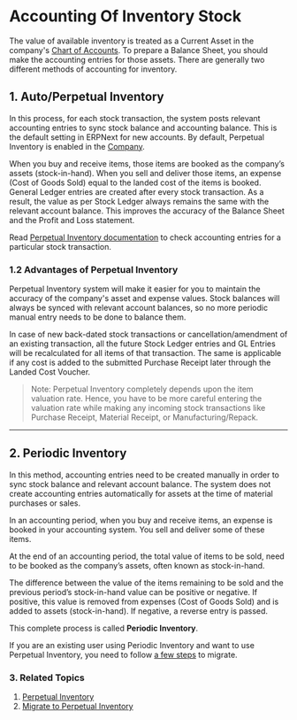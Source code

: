 <!-- add-breadcrumbs -->
# Accounting Of Inventory Stock

The value of available inventory is treated as a Current Asset in the company's [Chart of
Accounts](/docs/v13/user/manual/en/accounts/chart-of-accounts). To prepare a Balance Sheet, you should make the accounting entries for those assets. There are generally two different methods of
accounting for inventory.

## 1. Auto/Perpetual Inventory

In this process, for each stock transaction, the system posts relevant
accounting entries to sync stock balance and accounting balance. This is the
default setting in ERPNext for new accounts. By default, Perpetual Inventory is enabled in the [Company](/docs/v13/user/manual/en/setting-up/company-setup#23-stock-settings).

When you buy and receive items, those items are booked as the company’s assets
(stock-in-hand). When you sell and deliver those items, an
expense (Cost of Goods Sold) equal to the landed cost of the items is booked.
General Ledger entries are created after every stock transaction. As a result,
the value as per Stock Ledger always remains the same with the relevant account
balance. This improves the accuracy of the Balance Sheet and the Profit and Loss
statement.

Read [Perpetual Inventory documentation](/docs/v13/user/manual/en/stock/perpetual-inventory)
to check accounting entries for a particular stock transaction.


### 1.2 Advantages of Perpetual Inventory

Perpetual Inventory system will make it easier for you to maintain the accuracy of the company's asset and expense values. Stock balances will always be synced with relevant account balances, so no more periodic manual entry needs to be done to balance them.

In case of new back-dated stock transactions or cancellation/amendment of an existing transaction, all the future Stock Ledger entries and GL Entries will
be recalculated for all items of that transaction. The same is applicable if
any cost is added to the submitted Purchase Receipt later through the Landed
Cost Voucher.

> Note: Perpetual Inventory completely depends upon the item valuation rate.
Hence, you have to be more careful entering the valuation rate while making any
incoming stock transactions like Purchase Receipt, Material Receipt, or
Manufacturing/Repack.

* * *

## 2. Periodic Inventory

In this method, accounting entries need to be created manually in order to sync stock balance and relevant account balance. The system does not create
accounting entries automatically for assets at the time of material purchases
or sales.

In an accounting period, when you buy and receive items, an expense is booked
in your accounting system. You sell and deliver some of these items.

At the end of an accounting period, the total value of items to be sold, need
to be booked as the company’s assets, often known as stock-in-hand.

The difference between the value of the items remaining to be sold and the
previous period’s stock-in-hand value can be positive or negative. If
positive, this value is removed from expenses (Cost of Goods Sold) and is
added to assets (stock-in-hand). If negative, a reverse entry
is passed.

This complete process is called **Periodic Inventory**.

If you are an existing user using Periodic Inventory and want to use Perpetual
Inventory, you need to follow [a few steps](/docs/v13/user/manual/en/stock/articles/migrate-to-perpetual-inventory) to migrate.

### 3. Related Topics
1. [Perpetual Inventory](/docs/v13/user/manual/en/stock/perpetual-inventory)
1. [Migrate to Perpetual Inventory](/docs/v13/user/manual/en/stock/articles/migrate-to-perpetual-inventory)

